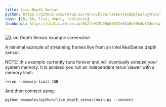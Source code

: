 ```yaml
---
title: Live Depth Sensor
python: https://github.com/rerun-io/rerun/blob/latest/examples/python/live_depth_sensor/main.py
tags: [2D, 3D, live, depth, realsense]
thumbnail: https://static.rerun.io/8b7fe937b90b05972e01b0e79b4b87dde4a47914_live_depth_sensor_480w.png
---
```


<picture>
  <source media="(max-width: 480px)" srcset="https://static.rerun.io/8b7fe937b90b05972e01b0e79b4b87dde4a47914_live_depth_sensor_480w.png">
  <source media="(max-width: 768px)" srcset="https://static.rerun.io/47892d2f54f3e4a529ad3d89aef1077f0ee00851_live_depth_sensor_768w.png">
  <source media="(max-width: 1024px)" srcset="https://static.rerun.io/8d80e7bc742fd81540b108f41213b9908af40ce5_live_depth_sensor_1024w.png">
  <source media="(max-width: 1200px)" srcset="https://static.rerun.io/dd76ee07bd01527b6b7dcc26794851ce1e4f782e_live_depth_sensor_1200w.png">
  <img src="https://static.rerun.io/d3c0392bebe2003d24110a779d6f6748167772d8_live_depth_sensor_full.png" alt="Live Depth Sensor example screenshot">
</picture>


A minimal example of streaming frames live from an Intel RealSense depth sensor.

NOTE: this example currently runs forever and will eventually exhaust your
system memory. It is advised you run an independent rerun viewer with a memory
limit:
```
rerun --memory-limit 4GB
```

And then connect using:
```
python examples/python/live_depth_sensor/main.py --connect
```

